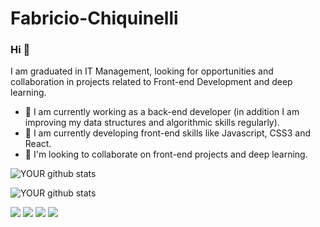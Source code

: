 <!--### Hi there 👋 -->

# Fabricio-Chiquinelli


### Hi 👋
I am graduated in IT Management, looking for opportunities and collaboration in projects related to Front-end Development and deep learning.
- 🔭 I am currently working as a back-end developer (in addition I am improving my data structures and algorithmic skills regularly).
- 🌱 I am currently developing front-end skills like Javascript, CSS3 and React.
- 🤝 I'm looking to collaborate on front-end projects and deep learning.

![YOUR github stats](https://github-readme-stats.vercel.app/api?username=chiquinelli&theme=chartreuse-dark&show_icons=true)

![YOUR github stats](https://github-readme-stats.vercel.app/api/top-langs/?username=chiquinelli&theme=chartreuse-dark&show_icons=true)

[<img src="https://img.shields.io/badge/twitter-%231DA1F2.svg?&style=for-the-badge&logo=twitter&logoColor=white" />](https://twitter.com/chiquinelli) 
[<img src="https://img.shields.io/badge/linkedin-%230077B5.svg?&style=for-the-badge&logo=linkedin&logoColor=white" />](https://www.linkedin.com/in/fabricio-chiquinelli-00b78a150/) 
[<img src = "https://img.shields.io/badge/instagram-%23E4405F.svg?&style=for-the-badge&logo=instagram&logoColor=white">](https://www.instagram.com/fchiquinelli/) 
[<img src = "https://img.shields.io/badge/facebook-%231877F2.svg?&style=for-the-badge&logo=facebook&logoColor=white">](https://www.facebook.com/people/Fabricio-Chiquinelli/100010218095627/)



<!--
**chiquinelli/Chiquinelli** is a ✨ _special_ ✨ repository because its `README.md` (this file) appears on your GitHub profile.

Here are some ideas to get you started:

- 🔭 I’m currently working on ...
- 🌱 I’m currently learning ...
- 👯 I’m looking to collaborate on ...
- 🤔 I’m looking for help with ...
- 💬 Ask me about ...
- 📫 How to reach me: ...
- 😄 Pronouns: ...
- ⚡ Fun fact: ...
-->
